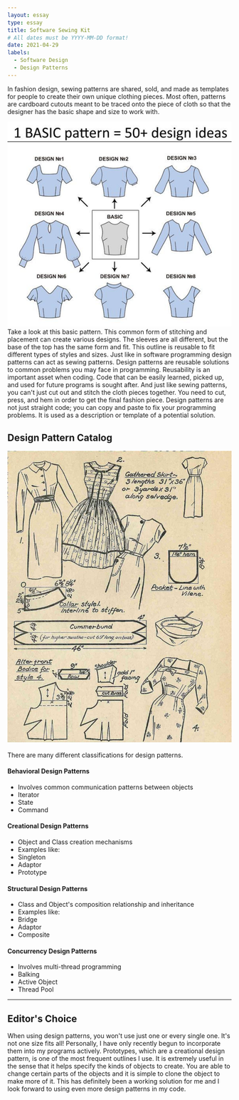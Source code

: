 ```yaml
---
layout: essay
type: essay
title: Software Sewing Kit
# All dates must be YYYY-MM-DD format!
date: 2021-04-29
labels:
  - Software Design
  - Design Patterns
---
```


In fashion design, sewing patterns are shared, sold, and made as templates for people to create their own unique clothing pieces. Most often, patterns are cardboard cutouts meant to be traced onto the piece of cloth so that the designer has the basic shape and size to work with. 
<br>

<img class="ui medium left floated image" src="../images/sp1.jpg">
Take a look at this basic pattern. This common form of stitching and placement can create various designs. The sleeves are all different, but the base of the top has the same form and fit. This outline is reusable to fit different types of styles and sizes. Just like in software programming design patterns can act as sewing patterns. Design patterns are reusable solutions to common problems you may face in programming. Reusability is an important asset when coding. Code that can be easily learned, picked up, and used for future programs is sought after. And just like sewing patterns, you can't just cut out and stitch the cloth pieces together. You need to cut, press, and hem in order to get the final fashion piece. Design patterns are not just straight code; you can copy and paste to fix your programming problems. It is used as a description or template of a potential solution. 

## Design Pattern Catalog

<img class="ui center floated image" src="../images/sp.jpg">
<br><br>
There are many different classifications for design patterns.

<h4>Behavioral Design Patterns</h4>

<ul>
  <li>Involves common communication patterns between objects</li>
  <li>Iterator</li>
   <li>State</li>
  <li>Command</li>
</ul>

<h4>Creational Design Patterns</h4>

<ul>
  <li>Object and Class creation mechanisms</li>
  <Li>Examples like:</li>
  <li>Singleton</li>
   <li>Adaptor</li>
  <li>Prototype</li>
</ul>

<h4>Structural Design Patterns</h4>

<ul>
  <li>Class and Object's composition relationship and inheritance</li>
   <Li>Examples like:</li>
  <li>Bridge</li>
   <li>Adaptor</li>
  <li>Composite</li>
</ul>

<h4>Concurrency Design Patterns</h4>

<ul>
  <li>Involves multi-thread programming</li>
  <li>Balking</li>
   <li>Active Object</li>
  <li>Thread Pool</li>
</ul>

<hr>

## Editor's Choice

When using design patterns, you won't use just one or every single one. It's not one size fits all! Personally, I have only recently begun to incorporate them into my programs actively. Prototypes, which are a creational design pattern, is one of the most frequent outlines I use. It is extremely useful in the sense that it helps specify the kinds of objects to create. You are able to change certain parts of the objects and it is simple to clone the object to make more of it. This has definitely been a working solution for me and I look forward to using even more design patterns in my code.

<br><br>
